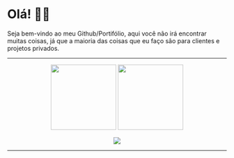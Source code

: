 # Olá! 👋🏻 
Seja bem-vindo ao meu Github/Portifólio, aqui você não irá encontrar muitas coisas, já que a maioria das coisas que eu faço são para clientes e projetos privados.

---

<div align="center">
    <img height="150em" src="https://github-readme-stats.vercel.app/api/top-langs/?username=lipesshw&layout=compact&langs_count=7&theme=react&hide_border=true&hide=makefile,handlebars,html"/>
    <img height="150em" src="https://github-readme-stats.vercel.app/api?username=lipesshw&show_icons=true&theme=react&include_all_commits=true&count_private=true&hide_border=true"/>

  
  
  <img src="https://lanyard.cnrad.dev/api/1056956151088033863?hideTimestamp=true?hideProfile=true?hideStatus=true"> <br/>
</div>


---
